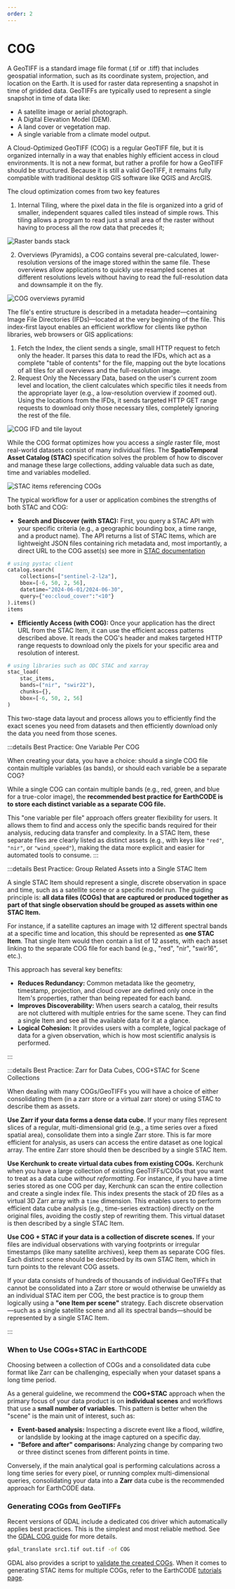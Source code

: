 ```yaml
---
order: 2
---
```


# COG

A GeoTIFF is a standard image file format (.tif or .tiff) that includes geospatial information, such as its coordinate system, projection, and location on the Earth. It is used for raster data representing a snapshot in time of gridded data. GeoTIFFs are typically used to represent a single snapshot in time of data like:
- A satellite image or aerial photograph.
- A Digital Elevation Model (DEM).
- A land cover or vegetation map.
- A single variable from a climate model output.

A Cloud-Optimized GeoTIFF (COG) is a regular GeoTIFF file, but it is organized internally in a way that enables highly efficient access in cloud environments. It is not a new format, but rather a profile for how a GeoTIFF should be structured. Because it is still a valid GeoTIFF, it remains fully compatible with traditional desktop GIS software like QGIS and ArcGIS.


The cloud optimization comes from two key features

1. Internal Tiling, where the pixel data in the file is organized into a grid of smaller, independent squares called tiles instead of simple rows. This tiling allows a program to read just a small area of the raster without having to process all the row data that precedes it;


![Raster bands stack](/img/bestpractice/cog-multiband-raster.png)

 2. Overviews (Pyramids), a COG contains several pre-calculated, lower-resolution versions of the image stored within the same file. These overviews allow applications to quickly use resampled scenes at different resolutions levels without having to read the full-resolution data and downsample it on the fly.


![COG overviews pyramid](/img/bestpractice/cog-overviews-pyramid.png)

The file's entire structure is described in a metadata header—containing Image File Directories (IFDs)—located at the very beginning of the file. This index-first layout enables an efficient workflow for clients like python libraries, web browsers or GIS applications:

1. Fetch the Index, the client sends a single, small HTTP request to fetch only the header. It parses this data to read the IFDs, which act as a complete "table of contents" for the file, mapping out the byte locations of all tiles for all overviews and the full-resolution image.
2. Request Only the Necessary Data, based on the user's current zoom level and location, the client calculates which specific tiles it needs from the appropriate layer (e.g., a low-resolution overview if zoomed out). Using the locations from the IFDs, it sends targeted HTTP GET range requests to download only those necessary tiles, completely ignoring the rest of the file.

![COG IFD and tile layout](/img/bestpractice/cog-ifd-layout.png)

While the COG format optimizes how you access a *single* raster file, most real-world datasets consist of many individual files. The **SpatioTemporal Asset Catalog (STAC)** specification solves the problem of how to discover and manage these large collections, adding valuable data such as date, time and variables modelled.

![STAC items referencing COGs](/img/bestpractice/stac-cog-items.png)

The typical workflow for a user or application combines the strengths of both STAC and COG:

-  **Search and Discover (with STAC):** First, you query a STAC API with your specific criteria (e.g., a geographic bounding box, a time range, and a product name). The API returns a list of STAC Items, which are lightweight JSON files containing rich metadata and, most importantly, a direct URL to the COG asset(s) see more in [STAC documentation](https://stacspec.org/en/tutorials/)

```py
# using pystac client
catalog.search(
    collections=["sentinel-2-l2a"], 
    bbox=[-6, 50, 2, 56],                      
    datetime="2024-06-01/2024-06-30",         
    query={"eo:cloud_cover":"<10"}               
).items()
items
```

-  **Efficiently Access (with COG):** Once your application has the direct URL from the STAC Item, it can use the efficient access patterns described above. It reads the COG's header and makes targeted HTTP range requests to download only the pixels for your specific area and resolution of interest.

```py
# using libraries such as ODC STAC and xarray
stac_load(
    stac_items,
    bands=("nir", "swir22"),
    chunks={},
    bbox=[-6, 50, 2, 56]
)
```

This two-stage data layout and process allows you to efficiently find the exact scenes you need from datasets and then efficiently download only the data you need from those scenes.

:::details Best Practice: One Variable Per COG

When creating your data, you have a choice: should a single COG file contain multiple variables (as bands), or should each variable be a separate COG?

While a single COG can contain multiple bands (e.g., red, green, and blue for a true-color image), the **recommended best practice for EarthCODE is to store each distinct variable as a separate COG file.**

This "one variable per file" approach offers greater flexibility for users. It allows them to find and access only the specific bands required for their analysis, reducing data transfer and complexity. In a STAC Item, these separate files are clearly listed as distinct assets (e.g., with keys like `"red"`, `"nir"`, or `"wind_speed"`), making the data more explicit and easier for automated tools to consume.
:::

:::details Best Practice: Group Related Assets into a Single STAC Item

A single STAC Item should represent a single, discrete observation in space and time, such as a satellite scene or a specific model run. The guiding principle is: **all data files (COGs) that are captured or produced together as part of that single observation should be grouped as assets within one STAC Item.**

For instance, if a satellite captures an image with 12 different spectral bands at a specific time and location, this should be represented as **one STAC Item**. That single Item would then contain a list of 12 assets, with each asset linking to the separate COG file for each band (e.g., "red", "nir", "swir16", etc.).

This approach has several key benefits:

* **Reduces Redundancy:** Common metadata like the geometry, timestamp, projection, and cloud cover are defined only once in the Item's properties, rather than being repeated for each band.
* **Improves Discoverability:** When users search a catalog, their results are not cluttered with multiple entries for the same scene. They can find a single Item and see all the available data for it at a glance.
* **Logical Cohesion:** It provides users with a complete, logical package of data for a given observation, which is how most scientific analysis is performed.

:::

:::details Best Practice: Zarr for Data Cubes, COG+STAC for Scene Collections

When dealing with many COGs/GeoTIFFs you will have a choice of either consolidating them (in a zarr store or a virtual zarr store) or using STAC to describe them as assets.

**Use Zarr if your data forms a dense data cube.** If your many files represent slices of a regular, multi-dimensional grid (e.g., a time series over a fixed spatial area), consolidate them into a single Zarr store. This is far more efficient for analysis, as users can access the entire dataset as one logical array. The entire Zarr store should then be described by a single STAC Item.

**Use Kerchunk to create virtual data cubes from existing COGs.** Kerchunk when you have a large collection of existing GeoTIFFs/COGs that you want to treat as a data cube *without reformatting*. For instance, if you have a time series stored as one COG per day, Kerchunk can scan the entire collection and create a single index file. This index presents the stack of 2D files as a virtual 3D Zarr array with a `time` dimension. This enables users to perform efficient data cube analysis (e.g., time-series extraction) directly on the original files, avoiding the costly step of rewriting them. This virtual dataset is then described by a single STAC Item.

**Use COG + STAC if your data is a collection of discrete scenes.** If your files are individual observations with varying footprints or irregular timestamps (like many satellite archives), keep them as separate COG files. Each distinct scene should be described by its own STAC Item, which in turn points to the relevant COG assets.

If your data consists of hundreds of thousands of individual GeoTIFFs that cannot be consolidated into a Zarr store or would otherwise be unwieldy as an individual STAC item per COG, the best practice is to group them logically using a **"one Item per scene"** strategy. Each discrete observation—such as a single satellite scene and all its spectral bands—should be represented by a single STAC Item.

:::

### When to Use COGs+STAC in EarthCODE
Choosing between a collection of COGs and a consolidated data cube format like Zarr can be challenging, especially when your dataset spans a long time period.

As a general guideline, we recommend the **COG+STAC** approach when the primary focus of your data product is on **individual scenes** and workflows that use a **small number of variables**. This pattern is better when the "scene" is the main unit of interest, such as:
* **Event-based analysis:** Inspecting a discrete event like a flood, wildfire, or landslide by looking at the image captured on a specific day.
* **"Before and after" comparisons:** Analyzing change by comparing two or three distinct scenes from different points in time.

Conversely, if the main analytical goal is performing calculations across a long time series for every pixel, or running complex multi-dimensional queries, consolidating your data into a **Zarr** data cube is the recommended approach for EarthCODE data.


### Generating COGs from GeoTIFFs

Recent versions of GDAL include a dedicated `COG` driver which automatically applies best practices. This is the simplest and most reliable method. See the [GDAL COG guide](https://gdal.org/en/stable/drivers/raster/cog.html) for more details. 

```bash
gdal_translate src1.tif out.tif -of COG
```

GDAL also provides a script to [validate the created COGs](https://github.com/OSGeo/gdal/blob/master/swig/python/gdal-utils/osgeo_utils/samples/validate_cloud_optimized_geotiff.py). When it comes to generating STAC items for multiple COGs, refer to the EarthCODE [tutorials page](https://esa-earthcode.github.io/tutorials/).
